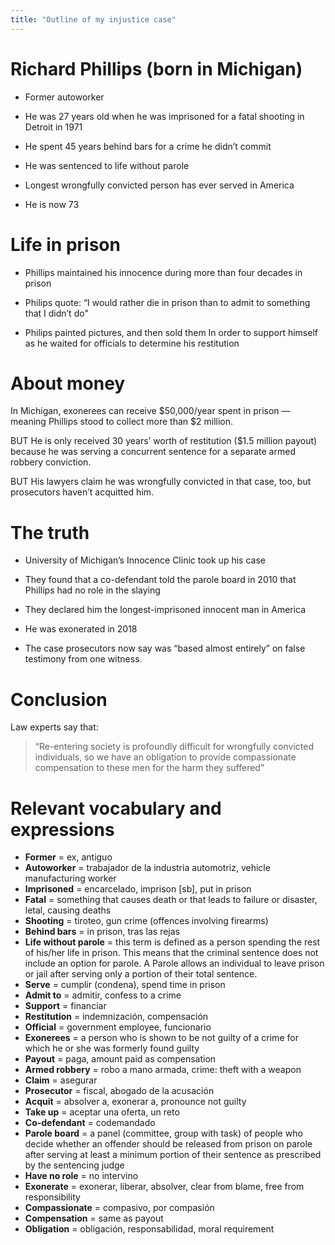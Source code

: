 ```yaml
---
title: "Outline of my injustice case"
---
```


# Richard Phillips (born in Michigan)

* Former autoworker

* He was 27 years old when he was imprisoned for a fatal shooting in Detroit in 1971 

* He spent 45 years behind bars for a crime he didn’t commit

* He was sentenced to life without parole

* Longest wrongfully convicted person has ever served in America

* He is now 73  




# Life in prison

* Phillips maintained his innocence during more than four decades in prison

* Philips quote: “I would rather die in prison than to admit to something that I didn’t do"

* Philips painted pictures, and then sold them In order to support himself as he waited for officials to determine his restitution




# About money 

In Michigan, exonerees can receive $50,000/year spent in prison — meaning Phillips stood to collect more than $2 million.

BUT He is only received 30 years’ worth of restitution ($1.5 million payout) because he was serving a concurrent sentence for a separate armed robbery conviction.

BUT His lawyers claim he was wrongfully convicted in that case, too, but prosecutors haven’t acquitted him.




# The truth

* University of Michigan’s Innocence Clinic took up his case

* They found that a co-defendant told the parole board in 2010 that Phillips had no role in the slaying

* They declared him the longest-imprisoned innocent man in America

* He was exonerated in 2018

* The case prosecutors now say was “based almost entirely” on false testimony from one witness.



# Conclusion

Law experts say that:
>“Re-entering society is profoundly difficult for wrongfully convicted individuals, so we have an obligation to provide compassionate compensation to these men for the harm they suffered”






# Relevant vocabulary and expressions

* **Former** = ex, antiguo
* **Autoworker** = trabajador de la industria automotriz, vehicle manufacturing worker
* **Imprisoned** = encarcelado, imprison [sb], put in prison
* **Fatal** = something that causes death or that leads to failure or disaster, letal, causing deaths
* **Shooting** = tiroteo, gun crime (offences involving firearms)
* **Behind bars** = in prison, tras las rejas
* **Life without parole** = this term is defined as a person spending the rest of his/her life in prison. This means that the criminal sentence does not include an option for parole. A Parole allows an individual to leave prison or jail after serving only a portion of their total sentence.
* **Serve** = cumplir (condena), spend time in prison 
* **Admit to** = admitir, confess to a crime 
* **Support** = financiar
* **Restitution** = indemnización, compensación
* **Official** = government employee, funcionario
* **Exonerees** = a person who is shown to be not guilty of a crime for which he or she was formerly found guilty
* **Payout** = paga, amount paid as compensation
* **Armed robbery** = robo a mano armada, crime: theft with a weapon
* **Claim** = asegurar
* **Prosecutor** = fiscal, abogado de la acusación
* **Acquit** = absolver a, exonerar a, pronounce not guilty
* **Take up** = aceptar una oferta, un reto
* **Co-defendant** = codemandado
* **Parole board** = a panel (committee, group with task) of people who decide whether an offender should be released from prison on parole after serving at least a minimum portion of their sentence as prescribed by the sentencing judge
* **Have no role** = no intervino
* **Exonerate** = exonerar, liberar, absolver, clear from blame, free from responsibility
* **Compassionate** = compasivo, por compasión
* **Compensation** = same as payout
* **Obligation** = obligación, responsabilidad, moral requirement
 

